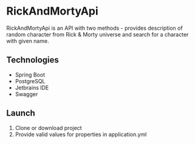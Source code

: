 # RickAndMortyApi

RickAndMortyApi is an API with two methods - provides description of random character from Rick & Morty universe and search for a character with given name.

## Technologies
*  Spring Boot
*  PostgreSQL
*  Jetbrains IDE
*  Swagger

## Launch
1.  Clone or download project
2.  Provide valid values for properties in application.yml